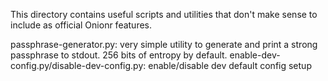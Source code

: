 This directory contains useful scripts and utilities that don't make sense to include as official Onionr features.

passphrase-generator.py: very simple utility to generate and print a strong passphrase to stdout. 256 bits of entropy by default.
enable-dev-config.py/disable-dev-config.py: enable/disable dev default config setup